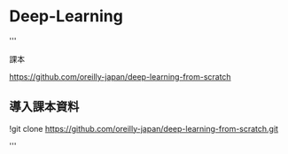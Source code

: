 # Deep-Learning


'''

課本 

https://github.com/oreilly-japan/deep-learning-from-scratch


## 導入課本資料 

!git clone https://github.com/oreilly-japan/deep-learning-from-scratch.git


'''
